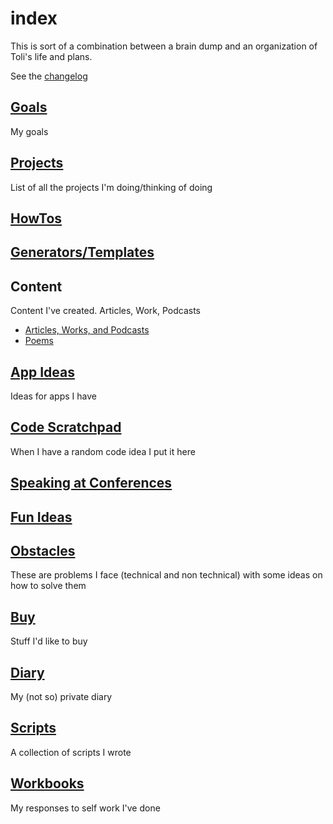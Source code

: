 # index

This is sort of a combination between a brain dump and an organization of Toli's life and plans.

See the [changelog](./CHANGELOG.md)

## [Goals](./goals.md)

My goals

## [Projects](./projects)

List of all the projects I'm doing/thinking of doing

## [HowTos](./howto/)


## [Generators/Templates](./generators)

## Content
Content I've created. Articles, Work, Podcasts
* [Articles, Works, and Podcasts](./content/)
* [Poems](./content/poems.md)

## [App Ideas](./app-ideas)
Ideas for apps I have

## [Code Scratchpad](./code-scratchpad)
When I have a random code idea I put it here

## [Speaking at Conferences](./speaking-at-conferences.md)

## [Fun Ideas](./fun-ideas.md)

## [Obstacles](./obstacles.md)

These are problems I face (technical and non technical) with some ideas on how to solve them

## [Buy](./buy.md)

Stuff I'd like to buy

## [Diary](./diary)
My (not so) private diary

## [Scripts](./scripts)
A collection of scripts I wrote

## [Workbooks](./workbooks)
My responses to self work I've done